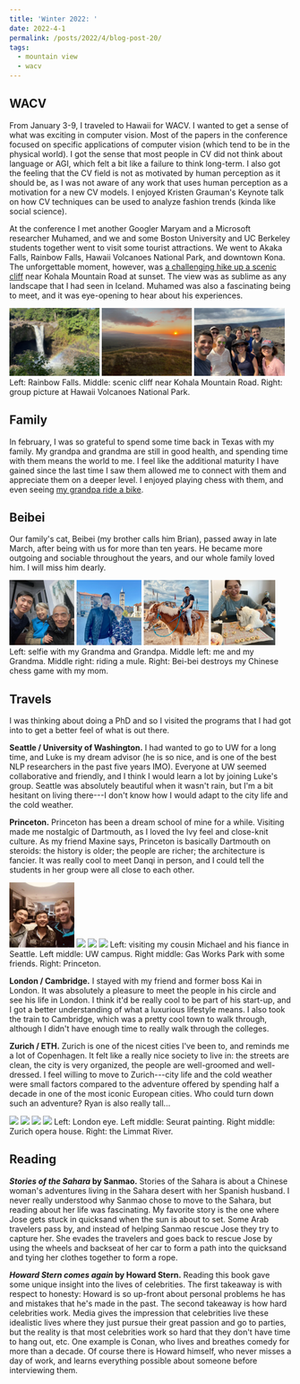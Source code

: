 ```yaml
---
title: 'Winter 2022: '
date: 2022-4-1
permalink: /posts/2022/4/blog-post-20/
tags:
  - mountain view
  - wacv
---
```


## WACV

From January 3-9, I traveled to Hawaii for WACV. 
I wanted to get a sense of what was exciting in computer vision. 
Most of the papers in the conference focused on specific applications of computer vision (which tend to be in the physical world). 
I got the sense that most people in CV did not think about language or AGI, which felt a bit like a failure to think long-term. 
I also got the feeling that the CV field is not as motivated by human perception as it should be, as I was not aware of any work that uses human perception as a motivation for a new CV models. 
I enjoyed Kristen Grauman's Keynote talk on how CV techniques can be used to analyze fashion trends (kinda like social science).

At the conference I met another Googler Maryam and a Microsoft researcher Muhamed, and we and some Boston University and UC Berkeley students together went to visit some tourist attractions.
We went to Akaka Falls, Rainbow Falls, Hawaii Volcanoes National Park, and downtown Kona.
The unforgettable moment, however, was [a challenging hike up a scenic cliff](https://www.youtube.com/watch?v=ynR_Nlv7V9c) near Kohala Mountain Road at sunset. 
The view was as sublime as any landscape that I had seen in Iceland.
Muhamed was also a fascinating being to meet, and it was eye-opening to hear about his experiences.

<img src='/images/IMG_5158.jpeg' width="32%">
<img src='/images/IMG_5201.jpeg' width="32%">
<img src='/images/IMG_5224.jpeg' width="32%">
Left: Rainbow Falls. Middle: scenic cliff near Kohala Mountain Road. Right: group picture at Hawaii Volcanoes National Park.

## Family

In february, I was so grateful to spend some time back in Texas with my family. 
My grandpa and grandma are still in good health, and spending time with them means the world to me. 
I feel like the additional maturity I have gained since the last time I saw them allowed me to connect with them and appreciate them on a deeper level.
I enjoyed playing chess with them, and even seeing [my grandpa ride a bike](https://www.youtube.com/watch?v=q9aTwqfbJlA).

## Beibei

Our family's cat, Beibei (my brother calls him Brian), passed away in late March, after being with us for more than ten years. He became more outgoing and sociable throughout the years, and our whole family loved him. I will miss him dearly.


<img src='/images/IMG_5234.jpeg' width="23%">
<img src='/images/IMG_5244.jpeg' width="23%">
<img src='/images/IMG_0169.jpeg' width="23%">
<img src='/images/IMG_5267.jpeg' width="23%">
Left: selfie with my Grandma and Grandpa. Middle left: me and my Grandma. Middle right: riding a mule. Right: Bei-bei destroys my Chinese chess game with my mom.

## Travels

I was thinking about doing a PhD and so I visited the programs that I had got into to get a better feel of what is out there.

**Seattle / University of Washington.** I had wanted to go to UW for a long time, and Luke is my dream advisor (he is so nice, and is one of the best NLP researchers in the past five years IMO). Everyone at UW seemed collaborative and friendly, and I think I would learn a lot by joining Luke's group. Seattle was absolutely beautiful when it wasn't rain, but I'm a bit hesitant on living there---I don't know how I would adapt to the city life and the cold weather.

**Princeton.** Princeton has been a dream school of mine for a while. Visiting made me nostalgic of Dartmouth, as I loved the Ivy feel and close-knit culture. As my friend Maxine says, Princeton is basically Dartmouth on steroids: the history is older; the people are richer; the architecture is fancier. It was really cool to meet Danqi in person, and I could tell the students in her group were all close to each other.

<img src='/images/IMG_5295.png' width="23%">
<img src='/images/IMG_5309.png' width="23%">
<img src='/images/IMG_5301.png' width="23%">
<img src='/images/IMG_5317.png' width="23%">
Left: visiting my cousin Michael and his fiance in Seattle. Left middle: UW campus. Right middle: Gas Works Park with some friends. Right: Princeton.

**London / Cambridge.** I stayed with my friend and former boss Kai in London. It was absolutely a pleasure to meet the people in his circle and see his life in London. I think it'd be really cool to be part of his start-up, and I got a better understanding of what a luxurious lifestyle means. I also took the train to Cambridge, which was a pretty cool town to walk through, although I didn't have enough time to really walk through the colleges. 

**Zurich / ETH.** Zurich is one of the nicest cities I've been to, and reminds me a lot of Copenhagen. It felt like a really nice society to live in: the streets are clean, the city is very organized, the people are well-groomed and well-dressed. I feel willing to move to Zurich---city life and the cold weather were small factors compared to the adventure offered by spending half a decade in one of the most iconic European cities. Who could turn down such an adventure? Ryan is also really tall...

<img src='/images/IMG_5320.png' width="23%">
<img src='/images/IMG_5327.png' width="23%">
<img src='/images/IMG_5342.png' width="23%">
<img src='/images/IMG_5345.png' width="23%">
Left: London eye. Left middle: Seurat painting. Right middle: Zurich opera house. Right: the Limmat River.

## Reading

***Stories of the Sahara* by Sanmao.** 
Stories of the Sahara is about a Chinese woman's adventures living in the Sahara desert with her Spanish husband. 
I never really understood why Sanmao chose to move to the Sahara, but reading about her life was fascinating. 
My favorite story is the one where Jose gets stuck in quicksand when the sun is about to set. 
Some Arab travelers pass by, and instead of helping Sanmao rescue Jose they try to capture her. She evades the travelers and goes back to rescue Jose by using the wheels and backseat of her car to form a path into the quicksand and tying her clothes together to form a rope.

***Howard Stern comes again* by Howard Stern.** 
Reading this book gave some unique insight into the lives of celebrities. 
The first takeaway is with respect to honesty: Howard is so up-front about personal problems he has and mistakes that he's made in the past.
The second takeaway is how hard celebrities work. Media gives the impression that celebrities live these idealistic lives where they just pursue their great passion and go to parties, but the reality is that most celebrities work so hard that they don't have time to hang out, etc. One example is Conan, who lives and breathes comedy for more than a decade. Of course there is Howard himself, who never misses a day of work, and learns everything possible about someone before interviewing them.
